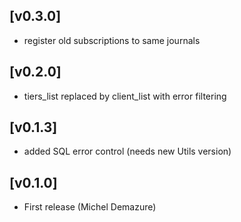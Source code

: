 
## [v0.3.0]
* register old subscriptions to same journals

## [v0.2.0]
* tiers_list replaced by client_list with error filtering

## [v0.1.3]
* added SQL error control (needs new Utils version)

## [v0.1.0]
* First release (Michel Demazure)
